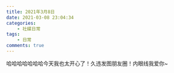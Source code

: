 ```yaml
---
title: 2021年3月8日
date: 2021-03-08 23:04:34
categories: 
    - 社媒日常
tags: 
    - 日常
comments: true
---
```


哈哈哈哈哈哈哈今天我也太开心了！久违发图朋友圈！内眼线我爱你~
